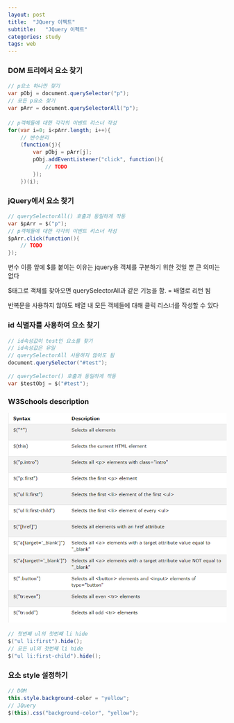 ```yaml
---
layout: post
title:  "JQuery 이펙트"
subtitle:   "JQuery 이펙트"
categories: study
tags: web
---
```



### DOM 트리에서 요소 찾기
```JAVA
// p요소 하나만 찾기
var pObj = document.querySelector("p");
// 모든 p요소 찾기
var pArr = document.querySelectorAll("p");

// p객체들에 대한 각각의 이벤트 리스너 작성
for(var i=0; i<pArr.length; i++){
	// 변수분리 
	(function(j){
		var pObj = pArr[j];
		pObj.addEventListener("click", function(){
			// TODO
		});
	})(i);
```

### jQuery에서 요소 찾기
```JAVA
// querySelectorAll() 호출과 동일하게 작동
var $pArr = $("p");
// p객체들에 대한 각각의 이벤트 리스너 작성
$pArr.click(function(){
	// TODO
});
```
변수 이름 앞에 $를 붙이는 이유는 jquery용 객체를 구분하기 위한 것일 뿐 큰 의미는 없다

$태그로 객체를 찾아오면 querySelectorAll과 같은 기능을 함. = 배열로 리턴 됨

반복문을 사용하지 않아도 배열 내 모든 객체들에 대해 클릭 리스너를 작성할 수 있다



### id 식별자를 사용하여 요소 찾기
```JAVA
// id속성값이 test인 요소를 찾기
// id속성값은 유일
// querySelectorAll 사용하지 않아도 됨
document.querySelector("#test");
```

```JAVA
// querySelector() 호출과 동일하게 작동
var $testObj = $("#test");
```

### W3Schools description

![jquery selector](https://github.com/ette9844/writing_md/blob/master/imgs/jquery_selector.PNG?raw=true)

```java
// 첫번째 ul의 첫번째 li hide
$("ul li:first").hide();
// 모든 ul의 첫번째 li hide
$("ul li:first-child").hide();
```

### 요소 style 설정하기

```java
// DOM
this.style.background-color = "yellow";
// JQuery
$(this).css("background-color", "yellow");
```

<!--stackedit_data:
eyJoaXN0b3J5IjpbLTE0NzEzNDYwMDhdfQ==
-->
